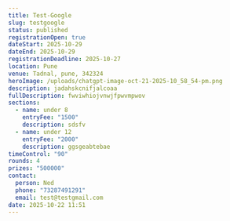 ```yaml
---
title: Test-Google
slug: testgoogle
status: published
registrationOpen: true
dateStart: 2025-10-29
dateEnd: 2025-10-29
registrationDeadline: 2025-10-27
location: Pune
venue: Tadnal, pune, 342324
heroImage: /uploads/chatgpt-image-oct-21-2025-10_58_54-pm.png
description: jadahskcnifjalcoaa
fullDescription: fwviwhiojvnwjfpwvmpwov
sections:
  - name: under 8
    entryFee: "1500"
    description: sdsfv
  - name: under 12
    entryFee: "2000"
    description: ggsgeabtebae
timeControl: "90"
rounds: 4
prizes: "500000"
contact:
  person: Ned
  phone: "73287491291"
  email: test@testgmail.com
date: 2025-10-22 11:51
---
```

